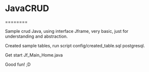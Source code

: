 # JavaCRUD
========

Sample crud Java, using interface Jframe, 
very basic, just for understanding and abstraction.

Created sample tables, run script config/created_table.sql postgresql.

Get start Jf_Main_Home.java

Good fun! ;D
